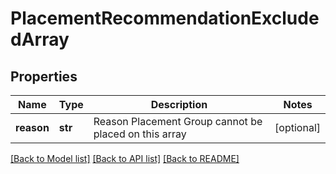 # PlacementRecommendationExcludedArray

## Properties
Name | Type | Description | Notes
------------ | ------------- | ------------- | -------------
**reason** | **str** | Reason Placement Group cannot be placed on this array | [optional] 

[[Back to Model list]](../README.md#documentation-for-models) [[Back to API list]](../README.md#documentation-for-api-endpoints) [[Back to README]](../README.md)

